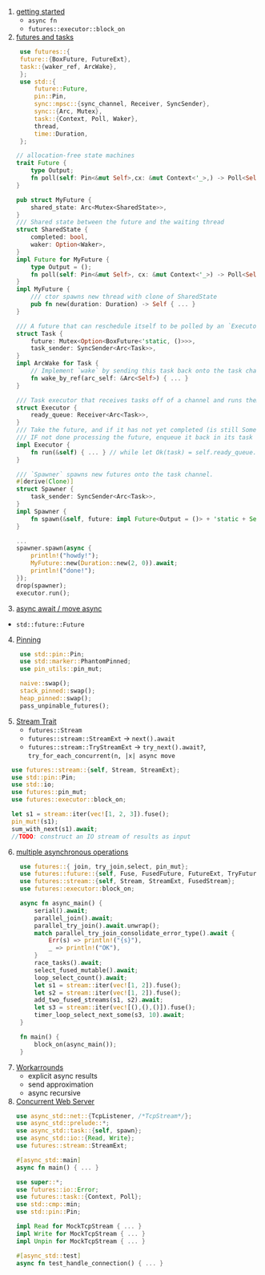 1. [getting started](async_await_intro/src/main.rs)
   - `async fn`
   - `futures::executor::block_on`
2. [futures and tasks](futures_and_tasks/src/main.rs)
   ```rust
    use futures::{
    future::{BoxFuture, FutureExt},
    task::{waker_ref, ArcWake},
    };
    use std::{
        future::Future,
        pin::Pin,
        sync::mpsc::{sync_channel, Receiver, SyncSender},
        sync::{Arc, Mutex},
        task::{Context, Poll, Waker},
        thread,
        time::Duration,
    };
    ```
    ```rust
    // allocation-free state machines
    trait Future {
        type Output;
        fn poll(self: Pin<&mut Self>,cx: &mut Context<'_>,) -> Poll<Self::Output>;
    }

    pub struct MyFuture {
        shared_state: Arc<Mutex<SharedState>>,
    }
    /// Shared state between the future and the waiting thread
    struct SharedState {
        completed: bool,
        waker: Option<Waker>,
    }
    impl Future for MyFuture {
        type Output = ();
        fn poll(self: Pin<&mut Self>, cx: &mut Context<'_>) -> Poll<Self::Output> { ... }
    }
    impl MyFuture {
        /// ctor spawns new thread with clone of SharedState
        pub fn new(duration: Duration) -> Self { ... }
    }
    
    /// A future that can reschedule itself to be polled by an `Executor`.
    struct Task {
        future: Mutex<Option<BoxFuture<'static, ()>>>,
        task_sender: SyncSender<Arc<Task>>,
    }
    impl ArcWake for Task {
        // Implement `wake` by sending this task back onto the task channel so that it will be polled again by the executor.
        fn wake_by_ref(arc_self: &Arc<Self>) { ... }
    }

    /// Task executor that receives tasks off of a channel and runs them.
    struct Executor {
        ready_queue: Receiver<Arc<Task>>,
    }
    /// Take the future, and if it has not yet completed (is still Some), poll it in an attempt to complete it.
    /// IF not done processing the future, enqueue it back in its task to be run again in the future.
    impl Executor {
        fn run(&self) { ... } // while let Ok(task) = self.ready_queue.recv(), if future.as_mut().poll(context).is_pending()
    }

    /// `Spawner` spawns new futures onto the task channel.
    #[derive(Clone)]
    struct Spawner {
        task_sender: SyncSender<Arc<Task>>,
    }
    impl Spawner {
        fn spawn(&self, future: impl Future<Output = ()> + 'static + Send) { ... }
    }

    ...
    spawner.spawn(async {
        println!("howdy!");
        MyFuture::new(Duration::new(2, 0)).await;
        println!("done!");
    });
    drop(spawner);
    executor.run();

    ```
3. [async await / move async](async_await/src/main.rs)
- `std::future::Future`
4. [Pinning](pinning/src/main.rs)
   ```rust
    use std::pin::Pin;
    use std::marker::PhantomPinned;
    use pin_utils::pin_mut;

    naive::swap();
    stack_pinned::swap();
    heap_pinned::swap();
    pass_unpinable_futures();
   ```
5. [Stream Trait](stream_trait/src/main.rs)
   - `futures::Stream`
   - `futures::stream::StreamExt` -> `next().await`
   - `futures::stream::TryStreamExt` -> `try_next().await?`, `try_for_each_concurrent(n, |x| async move`
  ```rust
    use futures::stream::{self, Stream, StreamExt};
    use std::pin::Pin;
    use std::io;
    use futures::pin_mut;
    use futures::executor::block_on;

    let s1 = stream::iter(vec![1, 2, 3]).fuse();
    pin_mut!(s1);
    sum_with_next(s1).await;
    //TODO: construct an IO stream of results as input

  ```
6. [multiple asynchronous operations](multi_async_ops/src/main.rs)
   ```rust
    use futures::{ join, try_join,select, pin_mut};
    use futures::future::{self, Fuse, FusedFuture, FutureExt, TryFutureExt };
    use futures::stream::{self, Stream, StreamExt, FusedStream};
    use futures::executor::block_on;

    async fn async_main() {
        serial().await;
        parallel_join().await;
        parallel_try_join().await.unwrap();
        match parallel_try_join_consolidate_error_type().await {
            Err(s) => println!("{s}"),
            _ => println!("OK"),
        }
        race_tasks().await;
        select_fused_mutable().await;
        loop_select_count().await;
        let s1 = stream::iter(vec![1, 2]).fuse();
        let s2 = stream::iter(vec![1, 2]).fuse();
        add_two_fused_streams(s1, s2).await;  
        let s3 = stream::iter(vec![(),(),()]).fuse();   
        timer_loop_select_next_some(s3, 10).await;
    }

    fn main() {
        block_on(async_main());
    }
    ```
7. [Workarrounds](workarrounds/src/main.rs)
   - explicit async results
   - send approximation
   - async recursive
9. [Concurrent Web Server](concurrent_web_server/src/main.rs)
    ```rust
    use async_std::net::{TcpListener, /*TcpStream*/};
    use async_std::prelude::*;
    use async_std::task::{self, spawn};
    use async_std::io::{Read, Write};
    use futures::stream::StreamExt;

    #[async_std::main]
    async fn main() { ... }

    use super::*;
    use futures::io::Error;
    use futures::task::{Context, Poll};
    use std::cmp::min;
    use std::pin::Pin;

    impl Read for MockTcpStream { ... }
    impl Write for MockTcpStream { ... }
    impl Unpin for MockTcpStream { ... }

    #[async_std::test]
    async fn test_handle_connection() { ... }
    ```